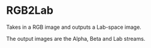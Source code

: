 RGB2Lab
=======

Takes in a RGB image and outputs a Lab-space image.

The output images are the Alpha, Beta and Lab streams.
